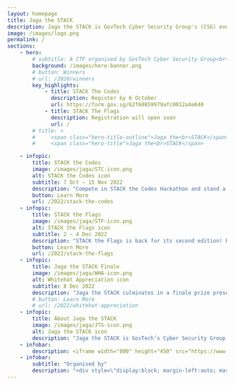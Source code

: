 ```yaml
---
layout: homepage
title: Jaga the STACK
description: Jaga the STACK is GovTech Cyber Security Group's (CSG) event banner.
image: /images/logo.png
permalink: /
sections:
    - hero:
        # subtitle: A CTF organised by GovTech Cyber Security Group<br>See you in 2022 for the next STACK the Flags!<br>Check out the winners for the 2020 CTF <a href="/2020/winners">here</a>
        background: /images/hero-banner.png
        # button: Winners
        # url: /2020/winners
        key_highlights:
            - title: STACK The Codes
              description: Register by 6 October
              url: https://form.gov.sg/62f60859979afc0012a4e640 
            - title: STACK The Flags 
              description: Registration will open soon
              url: /
        # title: >
        #     <span class="hero-title-outline">Jaga the<br>STACK</span>
        #     <span class="hero-title">Jaga the<br>STACK</span>

    - infopic: 
        title: STACK the Codes
        image: /images/jaga/STC-icon.png
        alt: STACK the Codes icon
        subtitle: 7 Oct – 15 Nov 2022
        description: "Compete in STACK the Codes Hackathon and stand a chance to bring your ideas to life. STACK the Codes gives competitors 30 days to ideate and develop minimum viable products. The top solutions will be considered for mentorship opportunities under GovTech’s Cyber Security Group to produce a fully functioning Proof-of-Concept!" 
        button: Learn More
        url: /2022/stack-the-codes
    - infopic:
        title: STACK the Flags
        image: /images/jaga/STF-icon.png
        alt: STACK the Flags icon
        subtitle: 2 – 4 Dec 2022
        description: "STACK the Flags is back for its second edition! Pit your skills against local and international cybersecurity communities in a 48-hour jeopardy style Capture-the-Flag competition. STACK the Flags offers challenges across 11 different cybersecurity domains such as Binary Exploitation, Cloud, Cryptography and Internet of Things. Capture the most flags and stand a chance to win attractive prizes!" 
        button: Learn More
        url: /2022/stack-the-flags
    - infopic:
        title: Jaga the STACK Finale
        image: /images/jaga/WHA-icon.png
        alt: Whitehat Appreciation icon 
        subtitle: 8 Dec 2022   
        description: "Jaga the STACK culminates in a finale prize presentation to celebrate the achievements of top teams from STACK the Codes and STACK the Flags, as well as recognise top local white hats for their contributions to government cybersecurity through GovTech’s crowdsource vulnerability disclosure programmes. Stay tuned for more details."
        # button: Learn More
        # url: /2022/whitehat-appreciation
    - infopic:
        title: About Jaga the STACK
        image: /images/jaga/JTS-icon.png
        alt: Jaga the STACK icon
        description: "Jaga the STACK is GovTech’s Cyber Security Group's flagship community engagement programme that seeks to build a community of local security researchers to create solutions for cybersecurity challenges, as well as deliver impactful and meaningful experiences for the cybersecurity community."
    - infobar:
        description: <iframe width="800" height="450" src="https://www.youtube.com/embed/kw-S84kgyGI" title="YouTube video player" frameborder="0" allow="accelerometer; autoplay; clipboard-write; encrypted-media; gyroscope; picture-in-picture" allowfullscreen></iframe>
    - infobar:
        subtitle: "Organised by"
        description: "<div style=\"display:block; margin-left:auto; margin-right:auto\"> <img style=\"padding-right:2em;\" src=\"/images/govtech-logo.png\"> <img src=\"/images/csg-logo.png\"> </div>"
---
```

